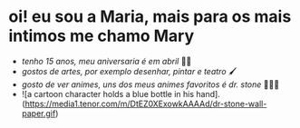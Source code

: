 # oi! eu sou a Maria, mais para os mais intimos me chamo Mary

* _tenho 15 anos, meu aniversaria é em abril_ 🎂🎊
* _gostos de artes, por exemplo desenhar, pintar e teatro_ 🖌️
* _gosto de ver animes, uns dos meus animes favoritos é dr. stone_ 🧪🧑‍🔬
* ![a cartoon character holds a blue bottle in his hand].(https://media1.tenor.com/m/DtEZ0XExowkAAAAd/dr-stone-wall-paper.gif)
